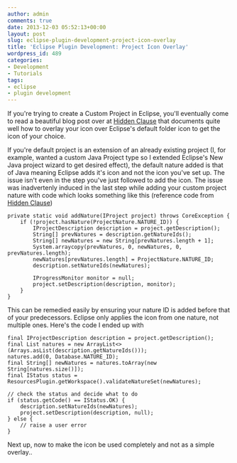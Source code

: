 ```yaml
---
author: admin
comments: true
date: 2013-12-03 05:52:13+00:00
layout: post
slug: eclipse-plugin-development-project-icon-overlay
title: 'Eclipse Plugin Development: Project Icon Overlay'
wordpress_id: 489
categories:
- Development
- Tutorials
tags:
- eclipse
- plugin development
---
```


If you're trying to create a Custom Project in Eclipse, you'll eventually come to read a beautiful blog post over at [Hidden Clause](http://cvalcarcel.wordpress.com/2009/10/14/writing-an-eclipse-plug-in-part-6-adding-an-icon-to-new-project-types/) that documents quite well how to overlay your icon over Eclipse's default folder icon to get the icon of your choice.

If you're default project is an extension of an already existing project (I, for example, wanted a custom Java Project type so I extended Eclipse's New Java project wizard to get desired effect), the default nature added is that of Java meaning Eclipse adds it's icon and not the icon you've set up. The issue isn't even in the step you've just followed to add the icon. The issue was inadvertenly induced in the last step while adding your custom project nature with code which looks something like this (reference code from [Hidden Clause](http://cvalcarcel.wordpress.com/2009/07/26/writing-an-eclipse-plug-in-part-4-create-a-custom-project-in-eclipse-new-project-wizard-the-behavior/))

    
    private static void addNature(IProject project) throws CoreException {
        if (!project.hasNature(ProjectNature.NATURE_ID)) {
            IProjectDescription description = project.getDescription();
            String[] prevNatures = description.getNatureIds();
            String[] newNatures = new String[prevNatures.length + 1];
            System.arraycopy(prevNatures, 0, newNatures, 0, prevNatures.length);
            newNatures[prevNatures.length] = ProjectNature.NATURE_ID;
            description.setNatureIds(newNatures);
    
            IProgressMonitor monitor = null;
            project.setDescription(description, monitor);
        }
    }


This can be remedied easily by ensuring your nature ID is added before that of your predecessors. Eclipse only applies the icon from one nature, not multiple ones. Here's the code I ended up with

    
    final IProjectDescription description = project.getDescription();
    final List natures = new ArrayList<>(Arrays.asList(description.getNatureIds()));
    natures.add(0, Database.NATURE_ID);
    final String[] newNatures = natures.toArray(new String[natures.size()]);
    final IStatus status = ResourcesPlugin.getWorkspace().validateNatureSet(newNatures);
    
    // check the status and decide what to do
    if (status.getCode() == IStatus.OK) {
        description.setNatureIds(newNatures);
        project.setDescription(description, null);
    } else {
        // raise a user error
    }


Next up, now to make the icon be used completely and not as a simple overlay..
